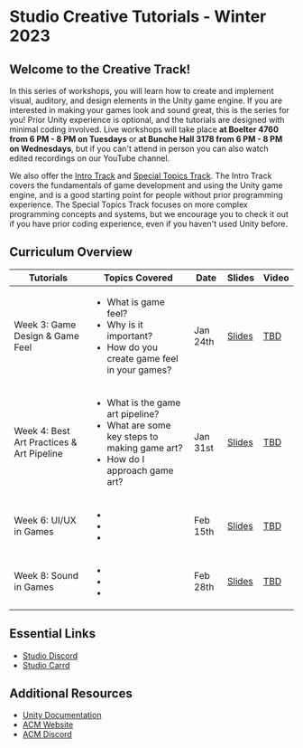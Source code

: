 # Studio Creative Tutorials - Winter 2023
## Welcome to the Creative Track!
In this series of workshops, you will learn how to create and implement visual, auditory, and design elements in the Unity game engine. If you are interested in making your games look and sound great, this is the series for you! Prior Unity experience is optional, and the tutorials are designed with minimal coding involved. Live workshops will take place **at Boelter 4760 from 6 PM - 8 PM on Tuesdays** or **at Bunche Hall 3178 from 6 PM - 8 PM on Wednesdays**, but if you can't attend in person you can also watch edited recordings on our YouTube channel.

We also offer the [Intro Track](https://github.com/uclaacm/studio-beginner-tutorials) and [Special Topics Track](https://github.com/uclaacm/studio-advanced-tutorials). The Intro Track covers the fundamentals of game development and using the Unity game engine, and is a good starting point for people without prior programming experience. The Special Topics Track focuses on more complex programming concepts and systems, but we encourage you to check it out if you have prior coding experience, even if you haven't used Unity before.

## Curriculum Overview
| Tutorials                        | Topics Covered | Date | Slides | Video |
|----------------------------------|----------------|---------------|--------|-------|
| Week 3: Game Design & Game Feel    | <ul> <li>What is game feel?</li> <li>Why is it important?</li> <li>How do you create game feel in your games?</li> </ul> | Jan 24th | [Slides](https://docs.google.com/presentation/d/1zZsBr4bxgLfhM_yE4SZZjNkFDWqEqT3p1hc9lFymy-E/edit?usp=sharing) | [TBD]()|
| Week 4: Best Art Practices & Art Pipeline | <ul> <li>What is the game art pipeline?</li> <li>What are some key steps to making game art?</li> <li>How do I approach game art? </li> </ul> | Jan 31st |[Slides]() | [TBD]()|
| Week 6: UI/UX in Games         |<ul> <li></li> <li></li> <li></li> </ul>| Feb 15th |[Slides]() | [TBD]()|
| Week 8: Sound in Games             |<ul> <li></li> <li></li> <li></li></ul>| Feb 28th |[Slides]() | [TBD]()|

## Essential Links
- [Studio Discord](https://discord.com/invite/bBk2Mcw)
- [Studio Carrd](https://acmstudio.carrd.co/)

## Additional Resources
- [Unity Documentation](https://docs.unity3d.com/Manual/index.html)
- [ACM Website](https://www.uclaacm.com/)
- [ACM Discord](https://discord.com/invite/eWmzKsY)
